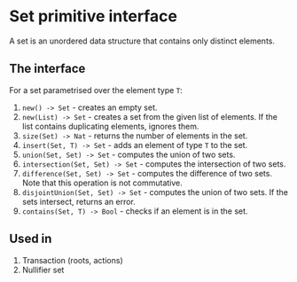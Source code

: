 # Set primitive interface

A set is an unordered data structure that contains only distinct elements.

## The interface

For a set parametrised over the element type `T`:

1. `new() -> Set` - creates an empty set.
2. `new(List) -> Set` - creates a set from the given list of elements. If the list contains duplicating elements, ignores them.
3. `size(Set) -> Nat` - returns the number of elements in the set.
4. `insert(Set, T) -> Set` - adds an element of type `T` to the set.
5. `union(Set, Set) -> Set` - computes the union of two sets.
6. `intersection(Set, Set) -> Set` - computes the intersection of two sets.
7. `difference(Set, Set) -> Set` - computes the difference of two sets. Note that this operation is not commutative.
8. `disjointUnion(Set, Set) -> Set` - computes the union of two sets. If the sets intersect, returns an error.
9. `contains(Set, T) -> Bool` - checks if an element is in the set.

## Used in
1. Transaction (roots, actions)
2. Nullifier set